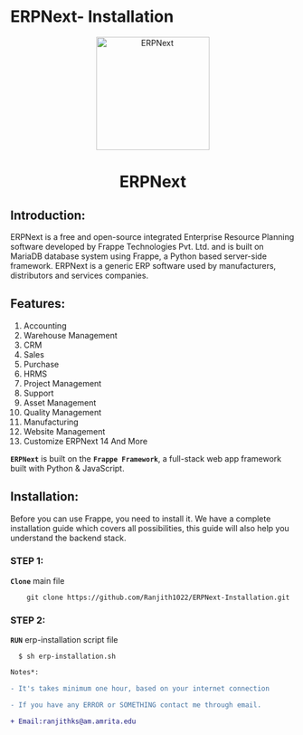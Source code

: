 # ERPNext- Installation
<p align="center">
  <img width="200" src="https://raw.githubusercontent.com/frappe/erpnext/develop/erpnext/public/images/erpnext-logo.png" alt="ERPNext">
  </p>
  
<h1 align="center">
ERPNext
</h1>

## Introduction: 

 ERPNext is a free and open-source integrated Enterprise Resource Planning software developed by Frappe Technologies Pvt. Ltd. and is built on MariaDB database system using Frappe, a Python based server-side framework. ERPNext is a generic ERP software used by manufacturers, distributors and services companies.

## Features:

1. Accounting
2. Warehouse Management
3. CRM
4. Sales
5. Purchase
6. HRMS
7. Project Management
8. Support
9. Asset Management
10. Quality Management
11. Manufacturing
12. Website Management
13. Customize ERPNext
14 And More
 
<b>```ERPNext```</b> is built on the <b>```Frappe Framework```</b>, a full-stack web app framework built with Python & JavaScript.

## Installation:

  Before you can use Frappe, you need to install it. We have a complete installation guide which covers all possibilities, this guide will also help you understand the backend stack.
  
### STEP 1:

 <strong>```Clone```</strong> main file 

  ```
      git clone https://github.com/Ranjith1022/ERPNext-Installation.git
  ```
  
### STEP 2:


  <strong>```RUN```</strong> erp-installation script file
   
```
  $ sh erp-installation.sh
```



```diff
Notes*:

- It's takes minimum one hour, based on your internet connection

- If you have any ERROR or SOMETHING contact me through email.

+ Email:ranjithks@am.amrita.edu

```
